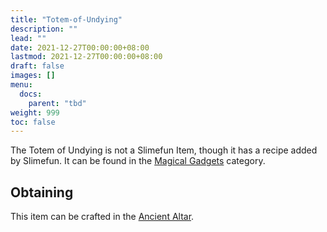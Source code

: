 ```yaml
---
title: "Totem-of-Undying"
description: ""
lead: ""
date: 2021-12-27T00:00:00+08:00
lastmod: 2021-12-27T00:00:00+08:00
draft: false
images: []
menu: 
  docs:
    parent: "tbd"
weight: 999
toc: false
---
```


The Totem of Undying is not a Slimefun Item, though it has a recipe added by Slimefun.
It can be found in the [Magical Gadgets](https://github.com/Slimefun/Slimefun4/wiki/Magical-Gadgets) category.

## Obtaining

This item can be crafted in the [Ancient Altar](https://github.com/Slimefun/Slimefun4/wiki/Ancient-Altar).
